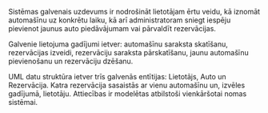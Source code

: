 Sistēmas galvenais uzdevums ir nodrošināt lietotājam ērtu veidu, kā iznomāt automašīnu uz konkrētu laiku, kā arī administratoram sniegt iespēju pievienot jaunus auto piedāvājumam vai pārvaldīt rezervācijas.

Galvenie lietojuma gadījumi ietver: automašīnu saraksta skatīšanu, rezervācijas izveidi, rezervāciju saraksta pārskatīšanu, jaunu automašīnu pievienošanu un rezervāciju dzēšanu.

UML datu struktūra ietver trīs galvenās entītijas: Lietotājs, Auto un Rezervācija. Katra rezervācija sasaistās ar vienu automašīnu un, izvēles gadījumā, lietotāju. Attiecības ir modelētas atbilstoši vienkāršotai nomas sistēmai.
